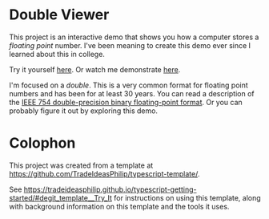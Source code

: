 # Double Viewer

This project is an interactive demo that shows you how a computer stores a _floating point_ number.
I've been meaning to create this demo ever since I learned about this in college.

Try it yourself [here](https://tradeideasphilip.github.io/double-viewer/).
Or watch me demonstrate [here](https://www.youtube.com/watch?v=_DOYZhHjEVk).

I'm focused on a _double_.
This is a very common format for floating point numbers and has been for at least 30 years.
You can read a description of the [IEEE 754 double-precision binary floating-point format](https://en.wikipedia.org/wiki/Double-precision_floating-point_format).
Or you can probably figure it out by exploring this demo.

# Colophon

This project was created from a template at https://github.com/TradeIdeasPhilip/typescript-template/.

See https://tradeideasphilip.github.io/typescript-getting-started/#degit_template__Try_It for instructions on using this template, along with background information on this template and the tools it uses.
